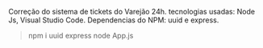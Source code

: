 Correção do sistema de tickets do Varejão 24h.
tecnologias usadas: Node Js, Visual Studio Code.
Dependencias do NPM: uuid e express.

> npm i uuid express
> node App.js
